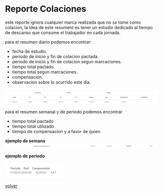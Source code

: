 # Reporte Colaciones

este reporte ignora cualquier marca realizada que no se tome como colacion, la idea de este resument es tener un estudio dedicado al tiempo de descanso que consume el trabajador en cada jornada.

para el resumen diario podemos encontrar: 

* fecha de estudio.
* periodo de inicio y fin de colacion pactada.
* periodo de inicio y fin de colacion segun marcaciones.
* tiempo total pactado.
* tiempo total segun marcaciones.
* compensacion.
* observacion sobre lo ocurrido este dia.

![dia](./img/colDia.png)

para el resumen semanal y de periodo podemos encontrar
* tiempo total pactado
* tiempo total utilizado
* tiempo de compensacion y a favor de quien.

**ejemplo de semana**
![semana](./img/colSem.png)


**ejemplo de periodo**

![periodo](./img/colPer.png)

[volver](./ReporteLau.MD)